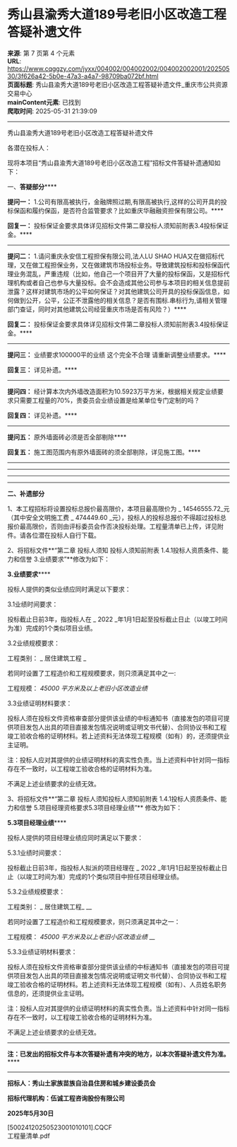 # 秀山县渝秀大道189号老旧小区改造工程答疑补遗文件

**来源**: 第 7 页第 4 个元素  
**URL**: https://www.cqggzy.com/jyxx/004002/004002002/004002002001/20250530/3f626a42-5b0e-47a3-a4a7-98709ba072bf.html  
**页面标题**: 秀山县渝秀大道189号老旧小区改造工程答疑补遗文件_重庆市公共资源交易中心  
**mainContent元素**: 已找到  
**爬取时间**: 2025-05-31 21:39:09

---

秀山县渝秀大道189号老旧小区改造工程答疑补遗文件

各潜在投标人：

现将本项目“秀山县渝秀大道189号老旧小区改造工程”招标文件答疑补遗通知如下：

一、**答疑部分******

**提问一：** 1.公司有限高被执行，金融牌照过期,有限高被执行,这样的公司开具的投标保函和履约保函，是否符合监管要求？比如重庆华融融资担保有限公司。****

**回复一：** 投标保证金要求具体详见招标文件第二章投标人须知前附表3.4投标保证金。****

****

**提问二：** 1.请问重庆永安信工程担保有限公司,法人LU SHAO HUA又在做招标代理，又在做工程担保业务，又在做建筑市场投标业务。导致建筑投标和投标保函代理业务混乱，严重违规（比如，他自己一个项目开了大量的投标保函，又是招标代理机构或者自己也参与大量投标。会不会造成其他公司参与本项目的相关信息提前泄露？这样对建筑市场的公平如何保证？对其他建筑公司开具的投标保函信息，如何做到公开，公平，公正不泄露他的相关信息？是否有围标.串标行为,请相关管理部门查证，同时对其他建筑公司经营重庆市场是否有风险？）****

**回复二：** 投标保证金要求具体详见招标文件第二章投标人须知前附表3.4投标保证金。****

****

**提问三：** 业绩要求100000平的业绩 这个完全不合理 请重新调整业绩要求。****

**回复三：** 详见补遗。****

****

**提问四：** 经计算本次内外墙改造面积为10.5923万平方米，根据相关规定业绩要求只需要工程量的70%，贵委员会业绩设置是给某单位专门定制的吗？

**回复四：** 详见补遗。****

****

**提问五：** 原外墙面砖必须是否全部剔除****

**回复五：** 施工图范围内有原外墙面砖的须全部剔除，详见施工图。****

****

****

****

****

**二、补遗****部分******

1、本工程招标将设置投标总报价最高限价，本项目最高限价为 _ 14546555.72_元（其中安全文明施工费 _ 474449.60 _元），投标人的投标总报价不得超过投标总报价最高限价，否则由评标委员会作否决投标处理。工程量清单已上传，详见附件。请各位潜在投标人自行下载。

2、将招标文件**“第二章 投标人须知 投标人须知前附表 1.4.1投标人资质条件、能力和信誉 3.业绩要求”**修改为如下：

**3.业绩要求******

投标人提供的类似业绩应同时满足以下要求：

3.1业绩时间要求：

投标截止日前3年，指投标人在 _ 2022 _年1月1日起至投标截止日止（以竣工时间为准）完成的1个类似项目业绩。

3.2业绩规模要求：

工程类别： _ 居住建筑工程 _

若同时设置了工程造价和工程规模要求，则只须满足其中之一:

工程规模： _45000_ _平方米及以上老旧小区改造业绩_

3.3业绩证明材料要求：

投标人须在投标文件资格审查部分提供该业绩的中标通知书（直接发包的项目可提供项目发包人出具的项目直接发包情况说明或证明文书代替）、合同协议书和工程竣工验收合格的证明材料。若上述资料无法体现工程规模（如有）的，还须提供业主证明。

注：投标人应对其提供的业绩证明材料的真实性负责。当上述资料中针对同一指标存在不一致时，以工程竣工验收合格的证明材料为准。

不满足上述业绩要求的业绩无效。

3、将招标文件**“第二章 投标人须知投标人须知前附表 1.4.1投标人资质条件、能力和信誉 5.项目经理资格要求5.3项目经理业绩”** 修改为如下：

**5.3项目经理业绩******

投标人提供的项目经理业绩应同时满足以下要求：

5.3.1业绩时间要求：

投标截止日前3年，指投标人拟派的项目经理在 _ 2022 _年1月1日起至投标截止日止（以竣工时间为准）完成的1个类似项目中担任项目经理业绩。

5.3.2业绩规模要求：

工程类别： _ 居住建筑工程_ __

若同时设置了工程造价和工程规模要求，则只须满足其中之一：

工程规模： _45000_ _平方米及以上老旧小区改造业绩_ __

5.3.3业绩证明材料要求：

投标人须在投标文件资格审查部分提供该业绩的中标通知书（直接发包的项目可提供项目发包人出具的项目直接发包情况说明或证明文书代替）、合同协议书和工程竣工验收合格的证明材料。若上述资料无法体现工程规模（如有）、人员姓名职务信息的，还须提供业主证明。

注：投标人应对其提供的业绩证明材料的真实性负责。当上述资料中针对同一指标存在不一致时，以工程竣工验收合格的证明材料为准。

不满足上述业绩要求的业绩无效。

****

**注：已发出的招标文件与本次****答疑****补遗****有冲突的地方，以本次****答疑****补遗****文件为准。******

****

**招标人：****秀山土家族苗族自治县住房和城乡建设委员会******

**招标代理机构：****伍诚工程咨询股份有限公司******

**202****5****年****5****月****30****日**

  
  
  
[50024120250523001010101].CQCF    
工程量清单.pdf    


